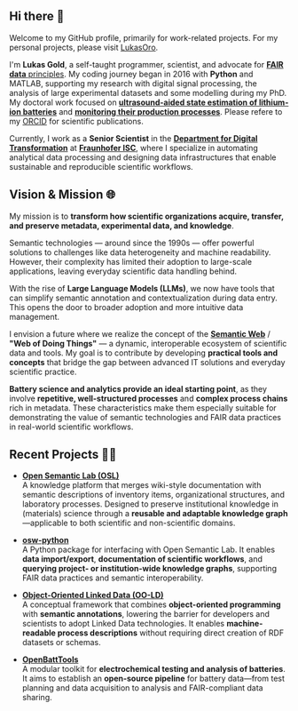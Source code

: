 ## Hi there 👋

Welcome to my GitHub profile, primarily for work-related projects. For my personal projects, please visit [LukasOro](https://github.com/LukasGold).

I'm **Lukas Gold**, a self-taught programmer, scientist, and advocate for [**FAIR data** principles](https://www.go-fair.org/fair-principles/). My coding journey began in 2016 with **Python** and MATLAB, supporting my research with digital signal processing, the analysis of large experimental datasets and some modelling during my PhD. My doctoral work focused on [**ultrasound-aided state estimation of lithium-ion batteries**](https://opus.bibliothek.uni-wuerzburg.de/frontdoor/index/index/docId/30618) and [**monitoring their production processes**](https://onlinelibrary.wiley.com/doi/10.1002/ente.202200861). Please refere to my [ORCID](https://orcid.org/0000-0001-7444-2969) for scientific publications.

Currently, I work as a **Senior Scientist** in the [**Department for Digital Transformation**](https://www.isc.fraunhofer.de/en/fields-of-activity/applications/digital-transformation.html) at [**Fraunhofer ISC**](https://www.isc.fraunhofer.de/en.html), where I specialize in automating analytical data processing and designing data infrastructures that enable sustainable and reproducible scientific workflows.

## Vision & Mission 🌐

My mission is to **transform how scientific organizations acquire, transfer, and preserve metadata, experimental data, and knowledge**.

Semantic technologies — around since the 1990s — offer powerful solutions to challenges like data heterogeneity and machine readability. However, their complexity has limited their adoption to large-scale applications, leaving everyday scientific data handling behind.

With the rise of **Large Language Models (LLMs)**, we now have tools that can simplify semantic annotation and contextualization during data entry. This opens the door to broader adoption and more intuitive data management.

I envision a future where we realize the concept of the [**Semantic Web**](https://www.w3.org/2001/sw/) / **"Web of Doing Things"** — a dynamic, interoperable ecosystem of scientific data and tools. My goal is to contribute by developing **practical tools and concepts** that bridge the gap between advanced IT solutions and everyday scientific practice. 

**Battery science and analytics provide an ideal starting point**, as they involve **repetitive, well-structured processes** and **complex process chains** rich in metadata. These characteristics make them especially suitable for demonstrating the value of semantic technologies and FAIR data practices in real-world scientific workflows.

##  Recent Projects 🔬🚧

- [**Open Semantic Lab (OSL)**](https://github.com/OpenSemanticLab)  
  A knowledge platform that merges wiki-style documentation with semantic descriptions of inventory items, organizational structures, and laboratory processes. Designed to preserve institutional knowledge in (materials) science through a **reusable and adaptable knowledge graph**—applicable to both scientific and non-scientific domains.

- [**osw-python**](https://github.com/OpenSemanticLab/osw-python)  
  A Python package for interfacing with Open Semantic Lab. It enables **data import/export**, **documentation of scientific workflows**, and **querying project- or institution-wide knowledge graphs**, supporting FAIR data practices and semantic interoperability.

- [**Object-Oriented Linked Data (OO-LD)**](https://github.com/OO-LD)  
  A conceptual framework that combines **object-oriented programming** with **semantic annotations**, lowering the barrier for developers and scientists to adopt Linked Data technologies. It enables **machine-readable process descriptions** without requiring direct creation of RDF datasets or schemas.

- [**OpenBattTools**](https://github.com/OpenBattTools)  
  A modular toolkit for **electrochemical testing and analysis of batteries**. It aims to establish an **open-source pipeline** for battery data—from test planning and data acquisition to analysis and FAIR-compliant data sharing.

